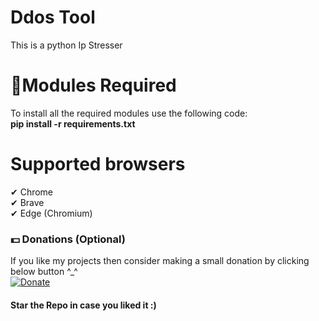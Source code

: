 # Ddos Tool
This is a python Ip Stresser


# 📎Modules Required
To install all the required modules use the following code:
<br/>
<b>pip install -r requirements.txt</b>

# Supported browsers

✔ Chrome<br/>
✔ Brave<br/>
✔ Edge (Chromium)


### 💵 Donations (Optional)
If you like my projects then consider making a small donation by clicking below button ^_^
<br/>
[![Donate](https://img.shields.io/badge/Donate-PayPal-blue.svg)](https://www.paypal.com/paypalme/henryrics)

#### Star the Repo in case you liked it :)
